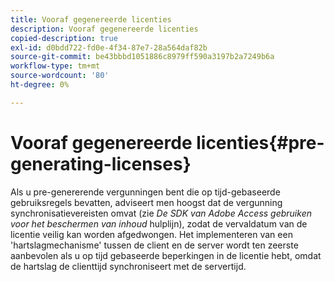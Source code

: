 ```yaml
---
title: Vooraf gegenereerde licenties
description: Vooraf gegenereerde licenties
copied-description: true
exl-id: d0bdd722-fd0e-4f34-87e7-28a564daf82b
source-git-commit: be43bbbd1051886c8979ff590a3197b2a7249b6a
workflow-type: tm+mt
source-wordcount: '80'
ht-degree: 0%

---
```


# Vooraf gegenereerde licenties{#pre-generating-licenses}

Als u pre-genererende vergunningen bent die op tijd-gebaseerde gebruiksregels bevatten, adviseert men hoogst dat de vergunning synchronisatievereisten omvat (zie *De SDK van Adobe Access gebruiken voor het beschermen van inhoud* hulplijn), zodat de vervaldatum van de licentie veilig kan worden afgedwongen. Het implementeren van een &#39;hartslagmechanisme&#39; tussen de client en de server wordt ten zeerste aanbevolen als u op tijd gebaseerde beperkingen in de licentie hebt, omdat de hartslag de clienttijd synchroniseert met de servertijd.
